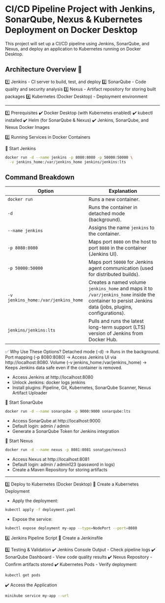# CI/CD Pipeline Project with Jenkins, SonarQube, Nexus & Kubernetes Deployment on Docker Desktop


This project will set up a CI/CD pipeline using Jenkins, SonarQube, and Nexus, and deploy an application to Kubernetes running on Docker Desktop.


## Architecture Overview 📌
1️⃣ Jenkins - CI server to build, test, and deploy
2️⃣ SonarQube - Code quality and security analysis
3️⃣ Nexus - Artifact repository for storing built packages
4️⃣ Kubernetes (Docker Desktop) - Deployment environment


---

1️⃣ Prerequisites
✔️ Docker Desktop (with Kubernetes enabled)
✔️ kubectl installed
✔️ Helm (for SonarQube & Nexus)
✔️ Jenkins, SonarQube, and Nexus Docker Images


2️⃣ Running Services in Docker Containers

🔹 Start Jenkins

```sh
docker run -d --name jenkins -p 8080:8080 -p 50000:50000 \
  -v jenkins_home:/var/jenkins_home jenkins/jenkins:lts
```

## Command Breakdown

| **Option** | **Explanation** |
|-----------|----------------|
| `docker run` | Runs a new container. |
| `-d` | Runs the container in detached mode (background). |
| `--name jenkins` | Assigns the name `jenkins` to the container. |
| `-p 8080:8080` | Maps port `8080` on the host to port `8080` in the container (Jenkins UI). |
| `-p 50000:50000` | Maps port `50000` for Jenkins agent communication (used for distributed builds). |
| `-v jenkins_home:/var/jenkins_home` | Creates a named volume `jenkins_home` and maps it to `/var/jenkins_home` inside the container to persist Jenkins data (jobs, plugins, configurations). |
| `jenkins/jenkins:lts` | Pulls and runs the latest long-term support (LTS) version of Jenkins from Docker Hub. |


✅ Why Use These Options?
Detached mode (-d) → Runs in the background.
Port mapping (-p 8080:8080) → Access Jenkins UI via http://localhost:8080.
Volume (-v jenkins_home:/var/jenkins_home) → Keeps Jenkins data safe even if the container is removed.



- Access Jenkins at http://localhost:8080
- Unlock Jenkins: docker logs jenkins
- Install plugins: Pipeline, Git, Kubernetes, SonarQube Scanner, Nexus Artifact Uploader


🔹 Start SonarQube

```sh
docker run -d --name sonarqube -p 9000:9000 sonarqube:lts
```
- Access SonarQube at http://localhost:9000
- Default login: admin / admin
- Generate a SonarQube Token for Jenkins integration


🔹 Start Nexus

```sh
docker run -d --name nexus -p 8081:8081 sonatype/nexus3
```
- Access Nexus at http://localhost:8081
- Default login: admin / admin123 (password in logs)
- Create a Maven Repository for storing artifacts

---

3️⃣ Deploy to Kubernetes (Docker Desktop)
🔹 Create a Kubernetes Deployment

- Apply the deployment:
```sh
kubectl apply -f deployment.yaml
```

- Expose the service:
```sh
kubectl expose deployment my-app --type=NodePort --port=8080
```


4️⃣ Jenkins Pipeline Script
🔹 Create a Jenkinsfile


5️⃣ Testing & Validation
✔️ Jenkins Console Output - Check pipeline logs
✔️ SonarQube Dashboard - View code quality results
✔️ Nexus Repository - Confirm artifacts stored
✔️ Kubernetes Pods - Verify deployment:

```sh
kubectl get pods
```

✔️ Access the Application

```sh
minikube service my-app --url
```